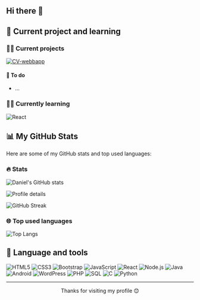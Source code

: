 ## Hi there 👋

<!--
**Dackefrsik/Dackefrsik** is a ✨ _special_ ✨ repository because its `README.md` (this file) appears on your GitHub profile.

Here are some ideas to get you started:

- 🔭 I’m currently working on a tornamentWebbap ...
- 🌱 I’m currently learning React.js ...
- 👯 I’m looking to collaborate on ...
- 🤔 I’m looking for help with ...
- 💬 Ask me about ...
- 📫 How to reach me: ...
- 😄 Pronouns: ...
- ⚡ Fun fact: ...
-->
## 🧠 Current project and learning
### 👨‍💻 Current projects
<p align="">
  <a href="https://github.com/Dackefrsik/Tournament-webbapp">
    <img alt="CV-webbapp" src="https://github-readme-stats.vercel.app/api/pin/?username=Dackefrsik&repo=CV-webbapp&theme=onedark">
  </a>


#### 📝 To do
- ...
  
### 👨‍🎓 Currently learning 
![React](https://img.shields.io/badge/React-20232A?style=for-the-badge&logo=react&logoColor=61DAFB)

## 📊 My GitHub Stats
Here are some of my GitHub stats and top used languages:
### 🔥 Stats
![Daniel's GitHub stats](https://github-readme-stats.vercel.app/api?username=Dackefrsik&show_icons=true&theme=onedark)
 <p>
   <img alt="Profile details" src="http://github-profile-summary-cards.vercel.app/api/cards/profile-details?username=Dackefrsik&theme=onedark">
 </p>

![GitHub Streak](https://github-readme-streak-stats.herokuapp.com/?user=Dackefrsik&theme=onedark)
### 🌐 Top used languages 
![Top Langs](https://github-readme-stats.vercel.app/api/top-langs/?username=Dackefrsik&layout=compact&theme=onedark)

## 🌟 Language and tools
![HTML5](https://img.shields.io/badge/HTML5-E34F26?style=for-the-badge&logo=html5&logoColor=white)
![CSS3](https://img.shields.io/badge/CSS3-1572B6?style=for-the-badge&logo=css3&logoColor=white)
![Bootstrap](https://img.shields.io/badge/Bootstrap-563D7C?style=for-the-badge&logo=bootstrap&logoColor=white)
![JavaScript](https://img.shields.io/badge/JavaScript-F7DF1E?style=for-the-badge&logo=javascript&logoColor=black)
![React](https://img.shields.io/badge/React-20232A?style=for-the-badge&logo=react&logoColor=61DAFB)
![Node.js](https://img.shields.io/badge/Node.js-339933?style=for-the-badge&logo=node.js&logoColor=white)
![Java](https://img.shields.io/badge/Java-F8981D?style=for-the-badge&logo=java&logoColor=white)
![Android](https://img.shields.io/badge/Android-3DDC84?style=for-the-badge&logo=android&logoColor=white)
![WordPress](https://img.shields.io/badge/WordPress-21759B?style=for-the-badge&logo=wordpress&logoColor=white)
![PHP](https://img.shields.io/badge/PHP-777BB4?style=for-the-badge&logo=php&logoColor=white)
![SQL](https://img.shields.io/badge/SQL-4479A1?style=for-the-badge&logo=postgresql&logoColor=white)
![C](https://img.shields.io/badge/C-00599C?style=for-the-badge&logo=c&logoColor=white)
![Python](https://img.shields.io/badge/Python-3776AB?style=for-the-badge&logo=python&logoColor=white)
___
<p align="center"> Thanks for visiting my profile 😊 </p>

